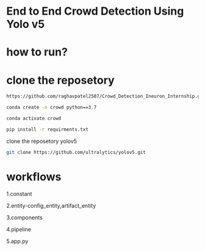# End to End Crowd Detection Using Yolo v5

# how to run?

# clone the reposetory
```bash
https://github.com/raghavpatel2507/Crowd_Detection_Ineuron_Internship.git
```


```bash
conda create -n crowd python==3.7
```

```bash
conda activate crowd
```

```bash
pip install -r requirments.txt
```

clone the reposetory yolov5

```bash
git clone https://github.com/ultralytics/yolov5.git
```

# workflows
1.constant

2.entity-config_entity,artifact_entity

3.components

4.pipeline

5.app.py

